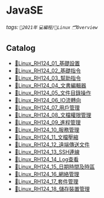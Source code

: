 JavaSE
===
###### tags: `📆2021年` `💻編程/🐧Linux`  `🗂Overview`

Catalog
---
- [🐧Linux_RH124_01_基礎設置]()
- [🐧Linux_RH124_02_基礎指令]()
- [🐧Linux_RH124_03_幫助指令]()
- [🐧Linux_RH124_04_文書編輯器]()
- [🐧Linux_RH124_05_文件目錄操作]()
- [🐧Linux_RH124_06_IO流轉向]()
- [🐧Linux_RH124_07_用戶管理]()
- [🐧Linux_RH124_08_文檔權限管理]()
- [🐧Linux_RH124_09_進程管理]()
- [🐧Linux_RH124_10_服務管理]()
- [🐧Linux_RH124_11_文檔壓縮]()
- [🐧Linux_RH124_12_遠端傳送文件]()
- [🐧Linux_RH124_13_SSH連線]()
- [🐧Linux_RH124_14_Log查看]()
- [🐧Linux_RH124_15_日期時間及時區]()
- [🐧Linux_RH124_16_網絡管理]()
- [🐧Linux_RH124_17_套件管理]()
- [🐧Linux_RH124_18_儲存裝置管理]()